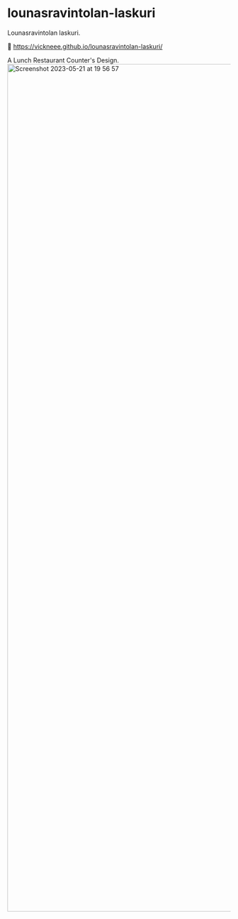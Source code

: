 # lounasravintolan-laskuri

Lounasravintolan laskuri.

🔗 https://vickneee.github.io/lounasravintolan-laskuri/

A Lunch Restaurant Counter's Design.
<img width="1911" alt="Screenshot 2023-05-21 at 19 56 57" src="https://github.com/vickneee/lounasravintolan-laskuri/assets/93821265/178a0b1a-7fa7-492a-990f-ab55324f377c">
